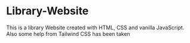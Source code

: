# Library-Website
This is a library Website created with HTML, CSS and vanilla JavaScript. Also some help from Tailwind CSS has been taken
